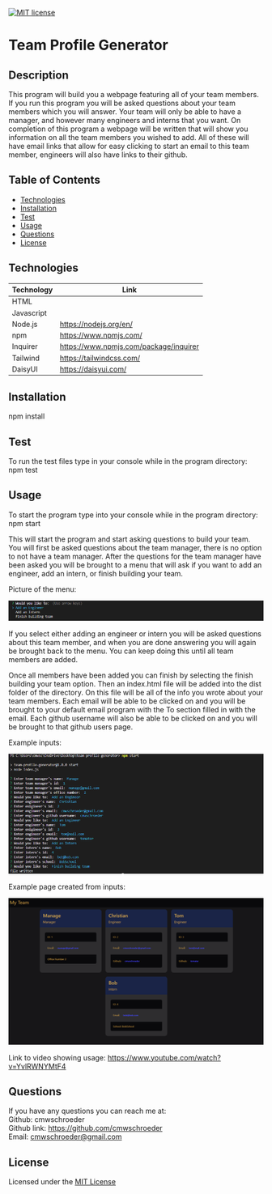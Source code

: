 [![MIT license](https://img.shields.io/badge/License-MIT-blue.svg)](./LICENSE)
# Team Profile Generator

## Description

This program will build you a webpage featuring all of your team members. If you run this program you will be asked questions about your team members which you will answer. Your team will only be able to have a manager, and however many engineers and interns that you want. On completion of this program a webpage will be written that will show you information on all the team members you wished to add. All of these will have email links that allow for easy clicking to start an email to this team member, engineers will also have links to their github.

## Table of Contents

* [Technologies](#technologies)
* [Installation](#installation)
* [Test](#test)
* [Usage](#usage)
* [Questions](#questions)
* [License](#license)

## Technologies

| Technology | Link |
| -------- | ------|
| HTML |   |
| Javascript |    |
| Node.js | https://nodejs.org/en/ |
| npm | https://www.npmjs.com/ |
| Inquirer | https://www.npmjs.com/package/inquirer |
| Tailwind |  https://tailwindcss.com/  |
| DaisyUI | https://daisyui.com/ |

## Installation

npm install

## Test

To run the test files type in your console while in the program directory: npm test

## Usage

To start the program type into your console while in the program directory: npm start

This will start the program and start asking questions to build your team. You will first be asked questions about the team manager, there is no option to not have a team manager. After the questions for the team manager have been asked you will be brought to a menu that will ask if you want to add an engineer, add an intern, or finish building your team.  

Picture of the menu:

![Menu](./images/screenshot-one.png)  

If you select either adding an engineer or intern you will be asked questions about this team member, and when you are done answering you will again be brought back to the menu. You can keep doing this until all team members are added.  

Once all members have been added you can finish by selecting the finish building your team option. Then an index.html file will be added into the dist folder of the directory. On this file will be all of the info you wrote about your team members. Each email will be able to be clicked on and you will be brought to your default email program with the To section filled in with the email. Each github username will also be able to be clicked on and you will be brought to that github users page.  

Example inputs:  

![Console inputs](./images/screenshot-two.png)  

Example page created from inputs:  

![Webpage written by console inputs](./images/screenshot-three.png)  

Link to video showing usage: https://www.youtube.com/watch?v=YvlRWNYMtF4

## Questions
If you have any questions you can reach me at:  
Github: cmwschroeder  
Github link: https://github.com/cmwschroeder  
Email: cmwschroeder@gmail.com

## License

Licensed under the [MIT License](LICENSE)